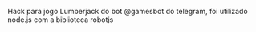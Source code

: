 Hack para jogo Lumberjack do bot @gamesbot do telegram, foi utilizado node.js com a biblioteca robotjs
